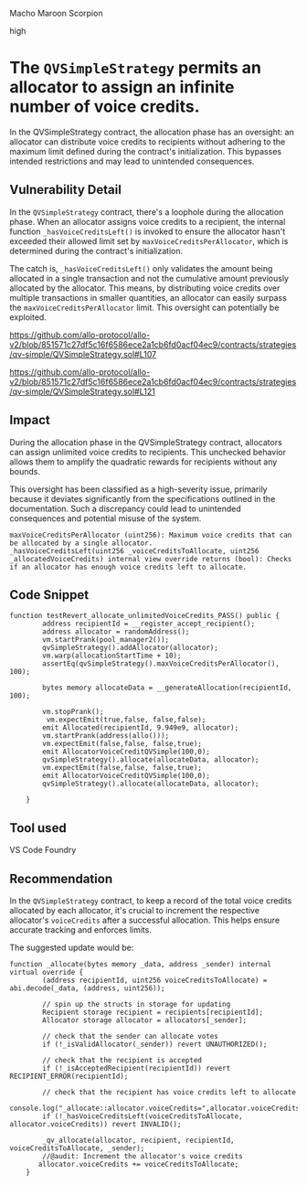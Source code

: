 Macho Maroon Scorpion

high

# The `QVSimpleStrategy` permits an allocator to assign an infinite number of voice credits.
In the QVSimpleStrategy contract, the allocation phase has an oversight: an allocator can distribute voice credits to recipients without adhering to the maximum limit defined during the contract's initialization. This bypasses intended restrictions and may lead to unintended consequences.


## Vulnerability Detail

In the `QVSimpleStrategy` contract, there's a loophole during the allocation phase. When an allocator assigns voice credits to a recipient, the internal function `_hasVoiceCreditsLeft()` is invoked to ensure the allocator hasn't exceeded their allowed limit set by `maxVoiceCreditsPerAllocator`, which is determined during the contract's initialization.

The catch is, `_hasVoiceCreditsLeft()` only validates the amount being allocated in a single transaction and not the cumulative amount previously allocated by the allocator. This means, by distributing voice credits over multiple transactions in smaller quantities, an allocator can easily surpass the `maxVoiceCreditsPerAllocator` limit. This oversight can potentially be exploited.

https://github.com/allo-protocol/allo-v2/blob/851571c27df5c16f6586ece2a1cb6fd0acf04ec9/contracts/strategies/qv-simple/QVSimpleStrategy.sol#L107

https://github.com/allo-protocol/allo-v2/blob/851571c27df5c16f6586ece2a1cb6fd0acf04ec9/contracts/strategies/qv-simple/QVSimpleStrategy.sol#L121

## Impact
During the allocation phase in the QVSimpleStrategy contract, allocators can assign unlimited voice credits to recipients. This unchecked behavior allows them to amplify the quadratic rewards for recipients without any bounds.

This oversight has been classified as a high-severity issue, primarily because it deviates significantly from the specifications outlined in the documentation. Such a discrepancy could lead to unintended consequences and potential misuse of the system.

```solidity
maxVoiceCreditsPerAllocator (uint256): Maximum voice credits that can be allocated by a single allocator.
_hasVoiceCreditsLeft(uint256 _voiceCreditsToAllocate, uint256 _allocatedVoiceCredits) internal view override returns (bool): Checks if an allocator has enough voice credits left to allocate.
```

## Code Snippet

```solidity
function testRevert_allocate_unlimitedVoiceCredits_PASS() public {
        address recipientId = __register_accept_recipient();
        address allocator = randomAddress();
        vm.startPrank(pool_manager2());
        qvSimpleStrategy().addAllocator(allocator);
        vm.warp(allocationStartTime + 10);
        assertEq(qvSimpleStrategy().maxVoiceCreditsPerAllocator(), 100);

        bytes memory allocateData = __generateAllocation(recipientId, 100);

        vm.stopPrank();
         vm.expectEmit(true,false, false,false);
        emit Allocated(recipientId, 9.949e9, allocator);
        vm.startPrank(address(allo()));
        vm.expectEmit(false,false, false,true);
        emit AllocatorVoiceCreditQVSimple(100,0);
        qvSimpleStrategy().allocate(allocateData, allocator);
        vm.expectEmit(false,false, false,true);
        emit AllocatorVoiceCreditQVSimple(100,0);
        qvSimpleStrategy().allocate(allocateData, allocator);
      
    }
```

## Tool used

VS Code
Foundry

## Recommendation

In the `QVSimpleStrategy` contract, to keep a record of the total voice credits allocated by each allocator, it's crucial to increment the respective allocator's `voiceCredits` after a successful allocation. This helps ensure accurate tracking and enforces limits.

The suggested update would be:

```solidity
function _allocate(bytes memory _data, address _sender) internal virtual override {
        (address recipientId, uint256 voiceCreditsToAllocate) = abi.decode(_data, (address, uint256));

        // spin up the structs in storage for updating
        Recipient storage recipient = recipients[recipientId];
        Allocator storage allocator = allocators[_sender];

        // check that the sender can allocate votes
        if (!_isValidAllocator(_sender)) revert UNAUTHORIZED();

        // check that the recipient is accepted
        if (!_isAcceptedRecipient(recipientId)) revert RECIPIENT_ERROR(recipientId);

        // check that the recipient has voice credits left to allocate
        console.log("_allocate::allocator.voiceCredits=",allocator.voiceCredits);
        if (!_hasVoiceCreditsLeft(voiceCreditsToAllocate, allocator.voiceCredits)) revert INVALID();

        _qv_allocate(allocator, recipient, recipientId, voiceCreditsToAllocate, _sender);
        //@audit: Increment the allocator's voice credits
       allocator.voiceCredits += voiceCreditsToAllocate;
    }
```